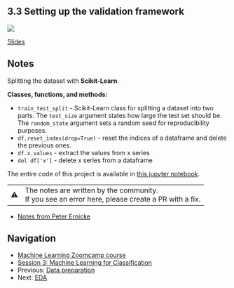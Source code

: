 
## 3.3 Setting up the validation framework

<a href="https://www.youtube.com/watch?v=_lwz34sOnSE&list=PL3MmuxUbc_hIhxl5Ji8t4O6lPAOpHaCLR"><img src="images/thumbnail-3-03.jpg"></a>

[Slides](https://www.slideshare.net/AlexeyGrigorev/ml-zoomcamp-3-machine-learning-for-classification)


## Notes

Splitting the dataset with **Scikit-Learn**. 

**Classes, functions, and methods:** 

* `train_test_split` - Scikit-Learn class for splitting a dataset into two parts. The `test_size` argument states how large the test set should be. The `random_state` argument sets a random seed for reproducibility purposes.  
* `df.reset_index(drop=True)` - reset the indices of a dataframe and delete the previous ones. 
* `df.x.values` - extract the values from x series
* `del df['x']` - delete x series from a dataframe 

The entire code of this project is available in [this jupyter notebook](https://github.com/DataTalksClub/machine-learning-zoomcamp/blob/master/03-classification/notebook.ipynb).

<table>
   <tr>
      <td>⚠️</td>
      <td>
         The notes are written by the community. <br>
         If you see an error here, please create a PR with a fix.
      </td>
   </tr>
</table>

* [Notes from Peter Ernicke](https://knowmledge.com/2023/09/27/ml-zoomcamp-2023-machine-learning-for-classification-part-3/)

## Navigation

* [Machine Learning Zoomcamp course](../)
* [Session 3: Machine Learning for Classification](./)
* Previous: [Data preparation](02-data-preparation.md)
* Next: [EDA](04-eda.md)

